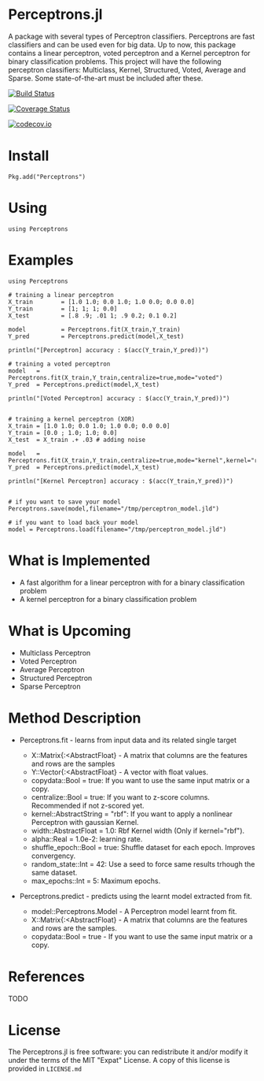 Perceptrons.jl
======

A package with several types of Perceptron classifiers. Perceptrons are fast classifiers and can be used even for big data. Up to now, this package contains a linear perceptron, voted perceptron and a Kernel perceptron for binary classification problems. This project will have the following perceptron classifiers: Multiclass, Kernel, Structured, Voted, Average and Sparse. Some state-of-the-art must be included after these.

[![Build Status](https://travis-ci.org/lalvim/Perceptrons.jl.svg?branch=master)](https://travis-ci.org/lalvim/Perceptrons.jl)

[![Coverage Status](https://coveralls.io/repos/lalvim/Perceptrons.jl/badge.svg?branch=master&service=github)](https://coveralls.io/github/lalvim/Perceptrons.jl?branch=master)

[![codecov.io](http://codecov.io/github/lalvim/Perceptrons.jl/coverage.svg?branch=master)](http://codecov.io/github/lalvim/Perceptrons.jl?branch=master)

Install
=======

    Pkg.add("Perceptrons")

Using
=====

    using Perceptrons

Examples
========

    using Perceptrons

    # training a linear perceptron
    X_train        = [1.0 1.0; 0.0 1.0; 1.0 0.0; 0.0 0.0]
    Y_train        = [1; 1; 1; 0.0]
    X_test         = [.8 .9; .01 1; .9 0.2; 0.1 0.2]

    model          = Perceptrons.fit(X_train,Y_train)
    Y_pred         = Perceptrons.predict(model,X_test)

    println("[Perceptron] accuracy : $(acc(Y_train,Y_pred))")

    # training a voted perceptron
    model   = Perceptrons.fit(X_train,Y_train,centralize=true,mode="voted")
    Y_pred  = Perceptrons.predict(model,X_test)

    println("[Voted Perceptron] accuracy : $(acc(Y_train,Y_pred))")


    # training a kernel perceptron (XOR)
    X_train = [1.0 1.0; 0.0 1.0; 1.0 0.0; 0.0 0.0]
    Y_train = [0.0 ; 1.0; 1.0; 0.0]
    X_test  = X_train .+ .03 # adding noise

    model   = Perceptrons.fit(X_train,Y_train,centralize=true,mode="kernel",kernel="rbf",width=.01)
    Y_pred  = Perceptrons.predict(model,X_test)

    println("[Kernel Perceptron] accuracy : $(acc(Y_train,Y_pred))")


    # if you want to save your model
    Perceptrons.save(model,filename="/tmp/perceptron_model.jld")

    # if you want to load back your model
    model = Perceptrons.load(filename="/tmp/perceptron_model.jld")


What is Implemented
======
* A fast algorithm for a linear perceptron with for a binary classification problem
* A kernel perceptron for a binary classification problem

What is Upcoming
=======
* Multiclass Perceptron
* Voted Perceptron
* Average Perceptron
* Structured Perceptron
* Sparse Perceptron

Method Description
=======

* Perceptrons.fit - learns from input data and its related single target
    * X::Matrix{:<AbstractFloat} - A matrix that columns are the features and rows are the samples
    * Y::Vector{:<AbstractFloat} - A vector with float values.
    * copydata::Bool = true: If you want to use the same input matrix or a copy.
    * centralize::Bool = true: If you want to z-score columns. Recommended if not z-scored yet.
    * kernel::AbstractString = "rbf": If you want to apply a nonlinear Perceptron with gaussian Kernel.
    * width::AbstractFloat = 1.0: Rbf Kernel width (Only if kernel="rbf").
    * alpha::Real = 1.0e-2: learning rate.
    * shuffle_epoch::Bool = true: Shuffle dataset for each epoch. Improves convergency.
    * random_state::Int = 42: Use a seed to force same results trhough the same dataset.
    * max_epochs::Int = 5: Maximum epochs.

* Perceptrons.predict - predicts using the learnt model extracted from fit.
    * model::Perceptrons.Model - A Perceptron model learnt from fit.
    * X::Matrix{:<AbstractFloat} - A matrix that columns are the features and rows are the samples.
    * copydata::Bool = true - If you want to use the same input matrix or a copy.


References
=======

TODO

License
=======

The Perceptrons.jl is free software: you can redistribute it and/or modify it under the terms of the MIT "Expat"
License. A copy of this license is provided in ``LICENSE.md``
